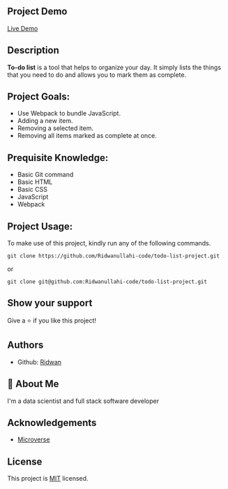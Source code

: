 ## **Project Demo**
[Live Demo](https://ridwanullahi-code.github.io/awesome-book-project/)

## **Description**
**To-do list** is a tool that helps to organize your day. It simply lists the things that you need to do and allows you to mark them as complete.

## **Project Goals:**
- Use Webpack to bundle JavaScript.
- Adding a new item.
- Removing a selected item.
- Removing all items marked as complete at once.


## **Prequisite Knowledge:**
- Basic Git command
- Basic HTML
- Basic CSS
- JavaScript
- Webpack

## **Project Usage:**
To make use of this project, kindly run any of the following commands.

```
git clone https://github.com/Ridwanullahi-code/todo-list-project.git
```
or 

```
git clone git@github.com:Ridwanullahi-code/todo-list-project.git
```

## **Show your support**

Give a ⭐️ if you like this project!

## **Authors**

- Github: [Ridwan](https://github.com/Ridwanullahi-code)


## 🚀 **About Me**
I'm a data scientist and full stack software developer


## **Acknowledgements**

 - [Microverse](https://www.microverse.org/)



## **License**

This project is [MIT](https://choosealicense.com/licenses/mit/) licensed.
